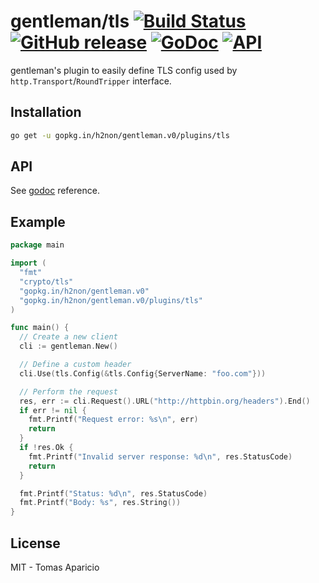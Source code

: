 # gentleman/tls [![Build Status](https://travis-ci.org/h2non/gentleman.png)](https://travis-ci.org/h2non/gentleman) [![GitHub release](https://img.shields.io/github/tag/h2non/gentleman.svg)](https://github.com/h2non/gentleman/releases) [![GoDoc](https://godoc.org/github.com/h2non/gentleman/plugins/tls?status.svg)](https://godoc.org/github.com/h2non/gentleman/plugins/tls) [![API](https://img.shields.io/badge/api-beta-green.svg?style=flat)](https://godoc.org/github.com/h2non/gentleman/plugins/tls)

gentleman's plugin to easily define TLS config used by `http.Transport`/`RoundTripper` interface.

## Installation

```bash
go get -u gopkg.in/h2non/gentleman.v0/plugins/tls
```

## API

See [godoc](https://godoc.org/github.com/h2non/gentleman/plugins/tls) reference.

## Example

```go
package main

import (
  "fmt"
  "crypto/tls"
  "gopkg.in/h2non/gentleman.v0"
  "gopkg.in/h2non/gentleman.v0/plugins/tls"
)

func main() {
  // Create a new client
  cli := gentleman.New()

  // Define a custom header
  cli.Use(tls.Config(&tls.Config{ServerName: "foo.com"}))

  // Perform the request
  res, err := cli.Request().URL("http://httpbin.org/headers").End()
  if err != nil {
    fmt.Printf("Request error: %s\n", err)
    return
  }
  if !res.Ok {
    fmt.Printf("Invalid server response: %d\n", res.StatusCode)
    return
  }

  fmt.Printf("Status: %d\n", res.StatusCode)
  fmt.Printf("Body: %s", res.String())
}
```

## License

MIT - Tomas Aparicio
